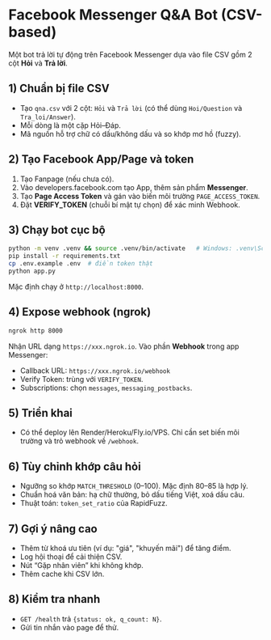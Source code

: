# Facebook Messenger Q&A Bot (CSV-based)

Một bot trả lời tự động trên Facebook Messenger dựa vào file CSV gồm 2 cột **Hỏi** và **Trả lời**.

## 1) Chuẩn bị file CSV 
- Tạo `qna.csv` với 2 cột: `Hỏi` và `Trả lời` (có thể dùng `Hoi/Question` và `Tra_loi/Answer`).
- Mỗi dòng là một cặp Hỏi–Đáp.
- Mã nguồn hỗ trợ chữ có dấu/không dấu và so khớp mơ hồ (fuzzy).

## 2) Tạo Facebook App/Page và token
1. Tạo Fanpage (nếu chưa có).
2. Vào developers.facebook.com tạo App, thêm sản phẩm **Messenger**.
3. Tạo **Page Access Token** và gán vào biến môi trường `PAGE_ACCESS_TOKEN`.
4. Đặt **VERIFY_TOKEN** (chuỗi bí mật tự chọn) để xác minh Webhook.

## 3) Chạy bot cục bộ
```bash
python -m venv .venv && source .venv/bin/activate   # Windows: .venv\Scripts\activate
pip install -r requirements.txt
cp .env.example .env  # điền token thật
python app.py
```
Mặc định chạy ở `http://localhost:8000`.

## 4) Expose webhook (ngrok)
```bash
ngrok http 8000
```
Nhận URL dạng `https://xxx.ngrok.io`. Vào phần **Webhook** trong app Messenger:
- Callback URL: `https://xxx.ngrok.io/webhook`
- Verify Token: trùng với `VERIFY_TOKEN`.
- Subscriptions: chọn `messages`, `messaging_postbacks`.

## 5) Triển khai
- Có thể deploy lên Render/Heroku/Fly.io/VPS. Chỉ cần set biến môi trường và trỏ webhook về `/webhook`.

## 6) Tùy chỉnh khớp câu hỏi
- Ngưỡng so khớp `MATCH_THRESHOLD` (0–100). Mặc định 80–85 là hợp lý.
- Chuẩn hoá văn bản: hạ chữ thường, bỏ dấu tiếng Việt, xoá dấu câu.
- Thuật toán: `token_set_ratio` của RapidFuzz.

## 7) Gợi ý nâng cao
- Thêm từ khoá ưu tiên (ví dụ: "giá", "khuyến mãi") để tăng điểm.
- Log hội thoại để cải thiện CSV.
- Nút “Gặp nhân viên” khi không khớp.
- Thêm cache khi CSV lớn.

## 8) Kiểm tra nhanh
- `GET /health` trả `{status: ok, q_count: N}`.
- Gửi tin nhắn vào page để thử.